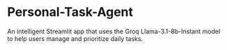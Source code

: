 # Personal-Task-Agent
An intelligent Streamlit app that uses the Groq Llama-3.1-8b-Instant model to help users manage and prioritize daily tasks.
